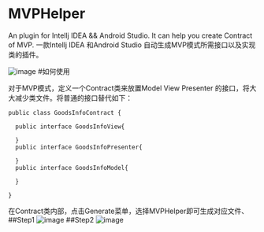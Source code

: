 # MVPHelper
An plugin for Intellj IDEA &amp;&amp; Android Studio. It can help you create Contract of MVP.
一款Intellj IDEA 和Android Studio 自动生成MVP模式所需接口以及实现类的插件。

![image](https://github.com/githubwing/MVPHelper/raw/master/preview.gif)
#如何使用

对于MVP模式，定义一个Contract类来放置Model View Presenter 的接口，将大大减少类文件。将普通的接口替代如下：
```
public class GoodsInfoContract {
    
  public interface GoodsInfoView{

  }
  public interface GoodsInfoPresenter{

  }
  public interface GoodsInfoModel{

  }

}
```
在Contract类内部，点击Generate菜单，选择MVPHelper即可生成对应文件、
##Step1
![image](https://github.com/githubwing/MVPHelper/raw/master/img/step1.png)
##Step2
![image](https://github.com/githubwing/MVPHelper/raw/master/img/step2.png)
